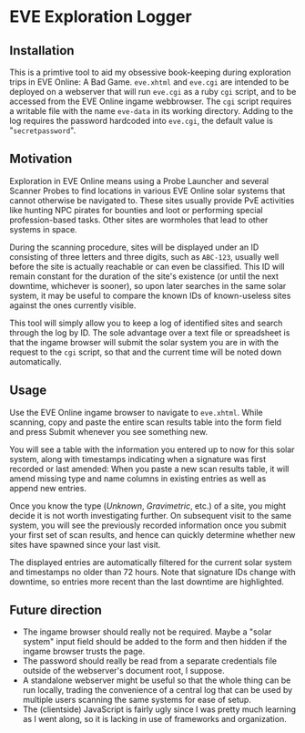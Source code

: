EVE Exploration Logger
======================

Installation
------------

This is a primtive tool to aid my obsessive book-keeping during exploration
trips in EVE Online: A Bad Game. `eve.xhtml` and `eve.cgi` are intended to be
deployed on a webserver that will run `eve.cgi` as a ruby `cgi` script, and to
be accessed from the EVE Online ingame webbrowser. The `cgi` script requires a
writable file with the name `eve-data` in its working directory. Adding to the
log requires the password hardcoded into `eve.cgi`, the default value is
"`secretpassword`".

Motivation
----------

Exploration in EVE Online means using a Probe Launcher and several Scanner
Probes to find locations in various EVE Online solar systems that cannot
otherwise be navigated to. These sites usually provide PvE activities like
hunting NPC pirates for bounties and loot or performing special
profession-based tasks. Other sites are wormholes that lead to other systems
in space.

During the scanning procedure, sites will be displayed under an ID consisting
of three letters and three digits, such as `ABC-123`, usually well before the
site is actually reachable or can even be classified. This ID will remain
constant for the duration of the site's existence (or until the next downtime,
whichever is sooner), so upon later searches in the same solar system, it may
be useful to compare the known IDs of known-useless sites against the ones
currently visible.

This tool will simply allow you to keep a log of identified sites and search
through the log by ID. The sole advantage over a text file or spreadsheet is
that the ingame browser will submit the solar system you are in with the
request to the `cgi` script, so that and the current time will be noted down
automatically.

Usage
-----

Use the EVE Online ingame browser to navigate to `eve.xhtml`. While scanning,
copy and paste the entire scan results table into the form field and press
Submit whenever you see something new.

You will see a table with the information you entered up to now for this solar
system, along with timestamps indicating when a signature was first recorded
or last amended: When you paste a new scan results table, it will amend
missing type and name columns in existing entries as well as append new
entries.

Once you know the type (*Unknown*, *Gravimetric*, etc.) of a site, you might
decide it is not worth investigating further. On subsequent visit to the same
system, you will see the previously recorded information once you submit your
first set of scan results, and hence can quickly determine whether new sites
have spawned since your last visit.

The displayed entries are automatically filtered for the current solar system
and timestamps no older than 72 hours. Note that signature IDs change
with downtime, so entries more recent than the last downtime are highlighted.

Future direction
----------------

* The ingame browser should really not be required. Maybe a "solar system"
  input field should be added to the form and then hidden if the ingame
  browser trusts the page.
* The password should really be read from a separate credentials file outside
  of the webserver's document root, I suppose.
* A standalone webserver might be useful so that the whole thing can be run
  locally, trading the convenience of a central log that can be used by
  multiple users scanning the same systems for ease of setup.
* The (clientside) JavaScript is fairly ugly since I was pretty much learning
  as I went along, so it is lacking in use of frameworks and organization.
